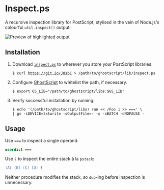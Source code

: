 Inspect.ps
==========

A recursive inspection library for PostScript, stylised in the vein of Node.js's  colourful `util.inspect()` output:

![Preview of highlighted output](https://raw.githubusercontent.com/Alhadis/Stupid-Post-Tricks/d0f4ce945268d42587fb2e8ec21406ffb2d5a535/assets/%E2%A9%B6.png)


Installation
------------

1.	Download [`inspect.ps`](inspect.ps) to wherever you store your PostScript libraries:
	<pre><code>$ curl <a href="https://git.io/JOsbC">https://git.io/JOsbC</a> &gt; /path/to/ghostscript/lib/inspect.ps</code></pre>

2.	Configure [GhostScript](https://www.ghostscript.com/doc/current/Use.htm#Finding_files) to whitelist the path, if necessary.
	~~~shell
	$ export GS_LIB="/path/to/ghostscript/libs:$GS_LIB"
	~~~

3.	Verify successful installation by running:
	~~~shell
	$ echo '(/path/to/ghostscript/libs) run << /Foo 1 >> ===' \
	| gs -sDEVICE=txtwrite -sOutputFile=- -q -sBATCH -dNOPAUSE -
	~~~


Usage
-----
Use `===` to inspect a single operand:

~~~postscript
userdict ===
~~~

Use `?` to inspect the entire stack à la `pstack`:

~~~postscript
(A) (B) (C) (D) ?
~~~

Neither procedure modifies the stack, so `dup`-ing before inspection is unnecessary.
